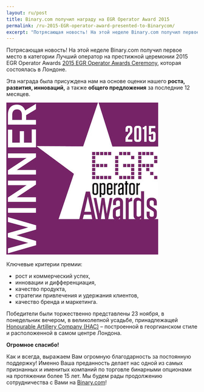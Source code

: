 ```yaml
---
layout: ru/post
title: Binary.com получил награду на EGR Operator Award 2015 
permalink: /ru-2015-EGR-operator-award-presented-to-Binarycom/
excerpt: "Потрясающая новость! На этой неделе Binary.com получил первое место в категории Лучший оператор на престижной церемонии 2015 EGR Operator Awards 2015 EGR Operator Awards Ceremony..."  
---
```




Потрясающая новость! На этой неделе Binary.com получил первое место в категории Лучший оператор на престижной церемонии 2015 EGR Operator Awards [2015 EGR Operator Awards Ceremony](https://www.eiseverywhere.com/ehome/135475/308461/?&), которая состоялась в Лондоне.

Эта награда была присуждена нам на основе оценки нашего **роста, развития, инноваций,** а также **общего предложения** за последние 12 месяцев.

![](/images/Financial-betting-operator.jpg)

Ключевые критерии премии: 

*	рост и коммерческий успех,
*	инновации и дифференциация, 
*	качество продукта,
*	стратегии привлечения и удержания клиентов,
*	качество бренда и маркетинга.


Победители были торжественно представлены 23 ноября, в понедельник вечером, в великолепной усадьбе, принадлежащей [Honourable Artillery Company (HAC)](http://www.hac.org.uk/events) – построенной в георгианском стиле и расположенной в самом центре Лондона. 


**Огромное спасибо!**

Как и всегда, выражаем Вам огромную благодарность за постоянную поддержку! Именно Ваша преданность делает нас одной из самых признанных и именитых компаний по торговле бинарными опционами на протяжении более 15 лет.
Мы будем рады продолжению сотрудничества с Вами на [Binary.com](https://www.binary.com/?l=RU&utm_source=blog&utm_medium=social&utm_campaign=whatsnew)!

